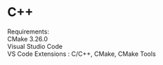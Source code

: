 # C++
Requirements:\
CMake 3.26.0 \
Visual Studio Code \
VS Code Extensions : C/C++, CMake, CMake Tools
